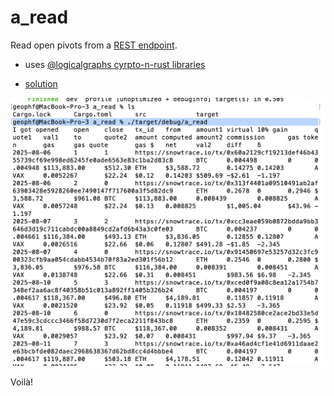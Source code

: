 # a_read

Read open pivots from a [REST endpoint](https://raw.githubusercontent.com/pivoteur/pivoteur.github.io/refs/heads/main/data/pivots/open/raw/btc-eth.tsv).

* uses [@logicalgraphs cyrpto-n-rust libraries](https://github.com/logicalgraphs/crypto-n-rust/tree/main/src/libs/book)

* [solution](src/main.rs)

![Read open pivots from REST endpoint](imgs/01-read-pivots.png)

Voilà!
